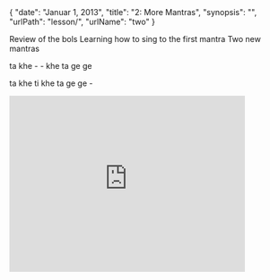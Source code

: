 <data>
{
    "date": "Januar 1, 2013",
    "title": "2: More Mantras",
    "synopsis": "",
    "urlPath": "lesson/",
    "urlName": "two"
}
</data>


Review of the bols
Learning how to sing to the first mantra
Two new mantras

ta khe - -
khe ta ge ge

ta khe ti khe
ta ge ge -




<iframe width="420" height="315" src="http://www.youtube.com/embed/IeZSJRjc3GI" frameborder="0" allowfullscreen></iframe>
